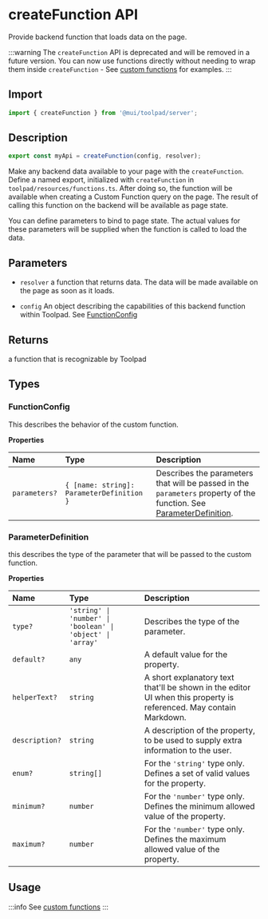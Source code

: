 # createFunction API

<p class="description">Provide backend function that loads data on the page.</p>

:::warning
The `createFunction` API is deprecated and will be removed in a future version. You can now use functions directly without needing to wrap them inside `createFunction` - See [custom functions](/toolpad/concepts/custom-functions/) for examples.
:::

## Import

```jsx
import { createFunction } from '@mui/toolpad/server';
```

## Description

```jsx
export const myApi = createFunction(config, resolver);
```

Make any backend data available to your page with the `createFunction`. Define a named export, initialized with `createFunction` in `toolpad/resources/functions.ts`. After doing so, the function will be available when creating a Custom Function query on the page. The result of calling this function on the backend will be available as page state.

You can define parameters to bind to page state. The actual values for these parameters will be supplied when the function is called to load the data.

## Parameters

- `resolver` a function that returns data. The data will be made available on the page as soon as it loads.

- `config` An object describing the capabilities of this backend function within Toolpad. See [FunctionConfig](#functionconfig)

## Returns

a function that is recognizable by Toolpad

## Types

### FunctionConfig

This describes the behavior of the custom function.

**Properties**

| Name          | Type                                      | Description                                                                                                                                 |
| :------------ | :---------------------------------------- | :------------------------------------------------------------------------------------------------------------------------------------------ |
| `parameters?` | `{ [name: string]: ParameterDefinition }` | Describes the parameters that will be passed in the `parameters` property of the function. See [ParameterDefinition](#parameterdefinition). |

### ParameterDefinition

this describes the type of the parameter that will be passed to the custom function.

**Properties**

| Name           | Type                                                       | Description                                                                                                        |
| :------------- | :--------------------------------------------------------- | :----------------------------------------------------------------------------------------------------------------- |
| `type?`        | `'string' \| 'number' \| 'boolean' \| 'object' \| 'array'` | Describes the type of the parameter.                                                                               |
| `default?`     | `any`                                                      | A default value for the property.                                                                                  |
| `helperText?`  | `string`                                                   | A short explanatory text that'll be shown in the editor UI when this property is referenced. May contain Markdown. |
| `description?` | `string`                                                   | A description of the property, to be used to supply extra information to the user.                                 |
| `enum?`        | `string[]`                                                 | For the `'string'` type only. Defines a set of valid values for the property.                                      |
| `minimum?`     | `number`                                                   | For the `'number'` type only. Defines the minimum allowed value of the property.                                   |
| `maximum?`     | `number`                                                   | For the `'number'` type only. Defines the maximum allowed value of the property.                                   |

## Usage

:::info
See [custom functions](/toolpad/concepts/custom-functions/)
:::
